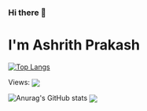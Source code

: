 ### Hi there 👋
# I'm Ashrith Prakash


[![Top Langs](https://github-readme-stats.vercel.app/api/top-langs/?username=xxcheckmatexx&layout=compact&count_private=true&include_all_commits=true&show_icons=true&line_height=20&title_color=FFFFFF&icon_color=FFFFFF&text_color=FFFFFF&bg_color=0D1117)](https://github.com/anuraghazra/github-readme-stats)

Views:
<img align="center" src="https://profile-counter.glitch.me/{xxcheckmatexx}/count.svg"/>

![Anurag's GitHub stats](https://github-readme-stats.vercel.app/api?username=xxcheckmatexx&count_private=true&show_icons=true&theme=dark)
<img align="center" src="https://github-readme-streak-stats.herokuapp.com/?user=xxcheckmatexx&theme=radical"/>
<br/>

